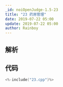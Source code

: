 ```yaml
---
_id: noiOpenJudge-1.5-23
title: "23 药房管理"
date: 2019-07-22 05:00
update: 2019-07-22 05:00
author: Rainboy
---
```


## 解析

## 代码

```c
<%-include("23.cpp")%>
```

